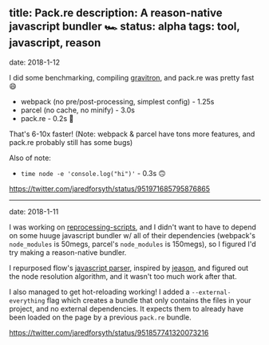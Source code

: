 title: Pack.re
description: A reason-native javascript bundler 🏎
status: alpha
tags: tool, javascript, reason
---
date: 2018-1-12

I did some benchmarking, compiling [gravitron](/projects/gravitron/), and pack.re was pretty fast 😄

- webpack (no pre/post-processing, simplest config) - 1.25s
- parcel (no cache, no minify) - 3.0s
- pack.re - 0.2s 🚀

That's 6-10x faster! (Note: webpack & parcel have tons more features, and pack.re probably still has some bugs)

Also of note:
- `time node -e 'console.log("hi")'` - 0.3s 🙃

https://twitter.com/jaredforsyth/status/951971685795876865

---
date: 2018-1-11

I was working on [reprocessing-scripts](/projects/reprocessing-scripts), and I didn't want to have to depend on some huuge javascript bundler w/ all of their dependencies (webpack's `node_modules` is 50megs, parcel's `node_modules` is 150megs), so I figured I'd try making a reason-native bundler.

I repurposed flow's [javascript parser](https://github.com/facebook/flow/tree/master/src/parser), inspired by [jeason](https://github.com/chenglou/jeason), and figured out the node resolution algorithm, and it wasn't too much work after that.

I also managed to get hot-reloading working! I added a `--external-everything` flag which creates a bundle that only contains the files in your project, and no external dependencies. It expects them to already have been loaded on the page by a previous `pack.re` bundle.

https://twitter.com/jaredforsyth/status/951857741320073216